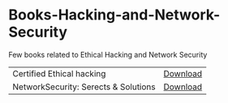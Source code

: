 # Books-Hacking-and-Network-Security
Few books related to Ethical Hacking and Network Security

<table>
<tr>
<td>Certified Ethical hacking</td>
<td><a href="https://github.com/duttanaman1/Books-Hacking-and-Network-Security/blob/main/Certified%20Ethical%20Hacker%20(CEH).pdf">Download</a></td>
</tr>
<tr>
<td>NetworkSecurity: Serects & Solutions </td>
<td><a href="https://github.com/duttanaman1/Books-Hacking-and-Network-Security/blob/main/McGraw.Hill.Osborne.Media.Hacking.Exposed.Sixth.Edition.Network.Security.SecretsAnd.Solutions.Jan.2009.eBook-DDU.pdf">Download</a></td>
</tr>
</table>
